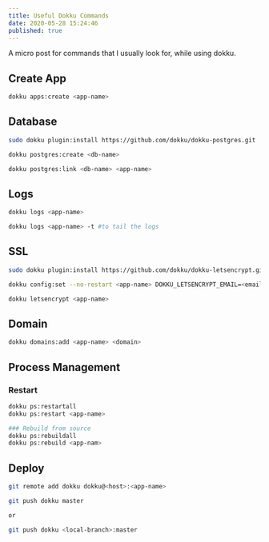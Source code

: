 ```yaml
---
title: Useful Dokku Commands
date: 2020-05-28 15:24:46
published: true
---
```


A micro post for commands that I usually look for, while using dokku.

## Create App

```bash
dokku apps:create <app-name>
```

## Database

```bash
sudo dokku plugin:install https://github.com/dokku/dokku-postgres.git

dokku postgres:create <db-name>

dokku postgres:link <db-name> <app-name>

```

## Logs

```bash
dokku logs <app-name>

dokku logs <app-name> -t #to tail the logs

```

## SSL

```bash
sudo dokku plugin:install https://github.com/dokku/dokku-letsencrypt.git

dokku config:set --no-restart <app-name> DOKKU_LETSENCRYPT_EMAIL=<email>

dokku letsencrypt <app-name>
```

## Domain

```bash
dokku domains:add <app-name> <domain>
```

## Process Management

### Restart

```bash
dokku ps:restartall
dokku ps:restart <app-name>
```

```bash
### Rebuild from source
dokku ps:rebuildall
dokku ps:rebuild <app-nam>
```

## Deploy

```bash
git remote add dokku dokku@<host>:<app-name>

git push dokku master

or

git push dokku <local-branch>:master
```
